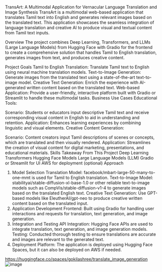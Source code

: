 TransArt: A Multimodal Application for Vernacular Language Translation and Image Synthesis
TransArt is a multimodal web-based application that translates Tamil text into English and generates relevant images based on the translated text. This application showcases the seamless integration of language translation and creative AI to produce visual and textual content from Tamil text inputs.

Overview
The project combines Deep Learning, Transformers, and LLMs (Large Language Models) from Hugging Face with Gradio for the frontend to create a comprehensive solution that handles Tamil to English translation, generates images from text, and produces creative content.

Project Goals
Tamil to English Translation: Translate Tamil text to English using neural machine translation models.
Text-to-Image Generation: Generate images from the translated text using a state-of-the-art text-to-image model.
Creative Text Generation: Enrich the experience with AI-generated written content based on the translated text.
Web-based Application: Provide a user-friendly, interactive platform built with Gradio or Streamlit to handle these multimodal tasks.
Business Use Cases
Educational Tools:

Scenario: Students or educators input descriptive Tamil text and receive corresponding visual content in English to aid in understanding and retention.
Application: Enhances learning experiences by combining linguistic and visual elements.
Creative Content Generation:

Scenario: Content creators input Tamil descriptions of scenes or concepts, which are translated and then visually rendered.
Application: Streamlines the creation of visual content for digital marketing, presentations, and educational materials.
Skills Takeaway From This Project
Deep Learning
Transformers
Hugging Face Models
Large Language Models (LLM)
Gradio or Streamlit for UI
AWS for deployment (optional)
Approach
1. Model Selection
Translation Model: facebook/mbart-large-50-many-to-one-mmt is used for Tamil to English translation.
Text-to-Image Model: stabilityai/stable-diffusion-xl-base-1.0 or other reliable text-to-image models such as CompVis/stable-diffusion-v1-4 to generate images based on the translated English text.
Creative Text Generation: Use GPT-based models like EleutherAI/gpt-neo to produce creative written content based on the translated input.
2. Application Development
Frontend: Built using Gradio for handling user interactions and requests for translation, text generation, and image generation.
3. Integration and Testing
API Integration: Hugging Face APIs are used to integrate translation, text generation, and image generation models.
Testing: Conducted thorough testing to ensure translations are accurate and images are relevant to the generated text.
4. Deployment
Platform: The application is deployed using Hugging Face Spaces, but it can also be deployed on AWS if needed.

https://huggingface.co/spaces/gokilashree/translate_image_generation
![image](https://github.com/user-attachments/assets/dbad6831-89af-437e-b5c6-422e3a5a96a0)
